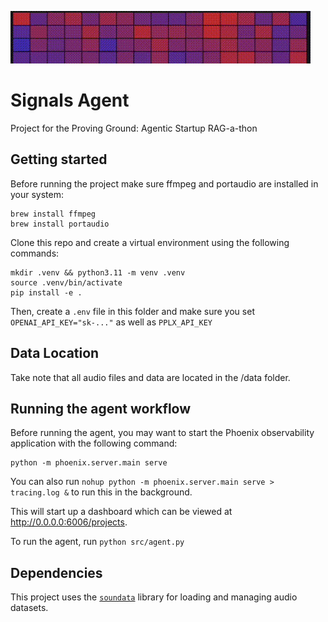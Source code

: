 ![Spectrogram Banner](./spectrogram-banner.gif)

# Signals Agent
Project for the Proving Ground: Agentic Startup RAG-a-thon

## Getting started
Before running the project make sure ffmpeg and portaudio are installed in your system:
```
brew install ffmpeg
brew install portaudio
```

Clone this repo and create a virtual environment using the following commands:
```
mkdir .venv && python3.11 -m venv .venv
source .venv/bin/activate
pip install -e .
```

Then, create a `.env` file in this folder and make sure you set `OPENAI_API_KEY="sk-..."` as well as `PPLX_API_KEY`

## Data Location
Take note that all audio files and data are located in the /data folder.

## Running the agent workflow
Before running the agent, you may want to start the Phoenix observability application with the following command:
```
python -m phoenix.server.main serve
```

You can also run `nohup python -m phoenix.server.main serve > tracing.log &` to run this in the background.

This will start up a dashboard which can be viewed at http://0.0.0.0:6006/projects.

To run the agent, run `python src/agent.py`

## Dependencies

This project uses the [`soundata`](https://github.com/soundata/soundata) library for loading and managing audio datasets.

